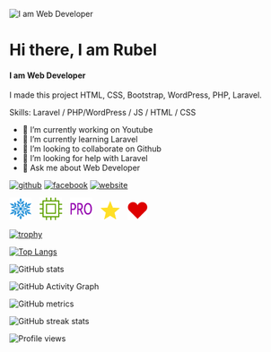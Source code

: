 ![I am Web Developer](https://scontent.fdac20-1.fna.fbcdn.net/v/t1.6435-9/172556762_2952696078339452_3725667295991011738_n.jpg?_nc_cat=111&ccb=1-5&_nc_sid=09cbfe&_nc_ohc=gYzkq1CDkLUAX-JZHNw&_nc_ht=scontent.fdac20-1.fna&oh=e42392b383d3b877bf6e9c23bd3a5273&oe=616A8C89)
# Hi there, I am Rubel
#### I am Web Developer


I made this project HTML, CSS, Bootstrap, WordPress, PHP, Laravel.

Skills: Laravel / PHP/WordPress / JS / HTML / CSS

- 🔭 I’m currently working on Youtube 
- 🌱 I’m currently learning Laravel 
- 👯 I’m looking to collaborate on Github 
- 🤔 I’m looking for help with Laravel 
- 💬 Ask me about Web Developer 


[<img src='https://cdn.jsdelivr.net/npm/simple-icons@3.0.1/icons/github.svg' alt='github' height='40'>](https://github.com/https://github.com/mdrubelsheikh)  [<img src='https://cdn.jsdelivr.net/npm/simple-icons@3.0.1/icons/facebook.svg' alt='facebook' height='40'>](https://www.facebook.com/https://www.facebook.com/mdrubel.sheikh.7731)  [<img src='https://cdn.jsdelivr.net/npm/simple-icons@3.0.1/icons/icloud.svg' alt='website' height='40'>](https://mdrubelsheikh.com/)  

<a href='https://archiveprogram.github.com/'><img src='https://raw.githubusercontent.com/acervenky/animated-github-badges/master/assets/acbadge.gif' width='40' height='40'></a> <a href='https://docs.github.com/en/developers'><img src='https://raw.githubusercontent.com/acervenky/animated-github-badges/master/assets/devbadge.gif' width='40' height='40'></a> <a href='https://github.com/pricing'><img src='https://raw.githubusercontent.com/acervenky/animated-github-badges/master/assets/pro.gif' width='40' height='40'></a> <a href='https://stars.github.com/'><img src='https://raw.githubusercontent.com/acervenky/animated-github-badges/master/assets/starbadge.gif' width='35' height='35'></a> <a href='https://docs.github.com/en/github/supporting-the-open-source-community-with-github-sponsors'><img src='https://raw.githubusercontent.com/acervenky/animated-github-badges/master/assets/sponsorbadge.gif' width='35' height='35'></a> 

[![trophy](https://github-profile-trophy.vercel.app/?username=https://github.com/mdrubelsheikh)](https://github.com/ryo-ma/github-profile-trophy)

[![Top Langs](https://github-readme-stats.vercel.app/api/top-langs/?username=https://github.com/mdrubelsheikh)](https://github.com/anuraghazra/github-readme-stats)

![GitHub stats](https://github-readme-stats.vercel.app/api?username=https://github.com/mdrubelsheikh&show_icons=true&count_private=true)  

![GitHub Activity Graph](https://activity-graph.herokuapp.com/graph?username=https://github.com/mdrubelsheikh)  

![GitHub metrics](https://metrics.lecoq.io/https://github.com/mdrubelsheikh)  

![GitHub streak stats](https://github-readme-streak-stats.herokuapp.com/?user=https://github.com/mdrubelsheikh)  

![Profile views](https://gpvc.arturio.dev/https://github.com/mdrubelsheikh)  
